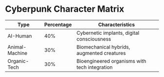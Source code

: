 # Cyberpunk Character Matrix

| Type | Percentage | Characteristics |
|------|------------|----------------|
| AI-Human | 40% | Cybernetic implants, digital consciousness |
| Animal-Machine | 30% | Biomechanical hybrids, augmented creatures |
| Organic-Tech | 30% | Bioengineered organisms with tech integration |
